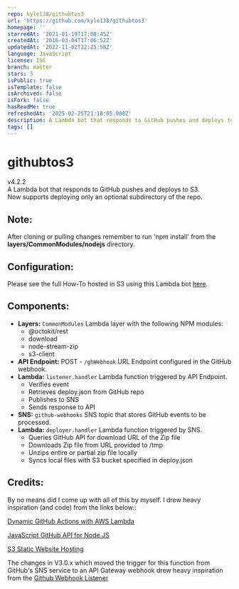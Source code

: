 ```yaml
---
repo: kyle138/githubtos3
url: 'https://github.com/kyle138/githubtos3'
homepage: ''
starredAt: '2021-01-19T17:08:45Z'
createdAt: '2016-03-04T17:06:52Z'
updatedAt: '2022-11-02T22:25:58Z'
language: JavaScript
license: ISC
branch: master
stars: 3
isPublic: true
isTemplate: false
isArchived: false
isFork: false
hasReadMe: true
refreshedAt: '2025-02-25T21:18:05.980Z'
description: A Lambda bot that responds to GitHub pushes and deploys to S3.
tags: []
---
```


# githubtos3
v4.2.2  
A Lambda bot that responds to GitHub pushes and deploys to S3.  
Now supports deploying only an optional subdirectory of the repo.  

## Note:
  After cloning or pulling changes remember to run 'npm install' from the **layers/CommonModules/nodejs** directory.   
  
## Configuration:
  Please see the full How-To hosted in S3 using this Lambda bot [here](https://githubtos3.kylemunz.com/).  

## Components:
- **Layers:** ```CommonModules``` Lambda layer with the following NPM modules:
  - @octokit/rest
  - download
  - node-stream-zip
  - s3-client
- **API Endpoint:** POST - ```/ghWebhook``` URL Endpoint configured in the GitHub webhook.
- **Lambda:** ```listener.handler``` Lambda function triggered by API Endpoint.
  - Verifies event
  - Retrieves deploy.json from GitHub repo
  - Publishes to SNS
  - Sends response to API
- **SNS:** ```github-webhooks``` SNS topic that stores GitHub events to be processed.
- **Lambda:** ```deployer.handler``` Lambda function triggered by SNS. 
  - Queries GitHub API for download URL of the Zip file
  - Downloads Zip file from URL provided to /tmp
  - Unzips entire or partial zip file locally
  - Syncs local files with S3 bucket specified in deploy.json

## Credits:
  By no means did I come up with all of this by myself. I drew heavy inspiration (and code) from the links below::  

  [Dynamic GitHub Actions with AWS Lambda](https://aws.amazon.com/blogs/compute/dynamic-github-actions-with-aws-lambda/)  

  [JavaScript GitHub API for Node.JS](http://mikedeboer.github.io/node-github/)  

  [S3 Static Website Hosting](http://docs.aws.amazon.com/gettingstarted/latest/swh/website-hosting-intro.html)  
  
  The changes in V3.0.x which moved the trigger for this function from GitHub's SNS service to an API Gateway webhook drew heavy inspiration from the [Github Webhook Listener](https://serverless.com/examples/aws-node-github-webhook-listener/)
